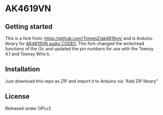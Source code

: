 # AK4619VN


## Getting started

This is a fork from: https://github.com/TrimenZ/ak4619vn/ and is Arduino library for [AK4619VN audio CODEC](https://www.akm.com/eu/en/products/audio/audio-codec/ak4619vn/)
This fork changed the write/read functions of the i2c and updated the pin numbers for use with the Teensy 4.1 and Teensy Wire.h.  


## Installation

Just download this repo as ZIP and import it to Arduino via "Add ZIP library"  

## License
Released under GPLv2  
